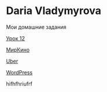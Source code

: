 

# Daria  Vladymyrova
Мои домашние задания

[Урок 12](https://daria221298.github.io/lesson_12/ "моя готовая домашняя работа")

[МирКино](https://daria221298.github.io/kinoostrov/ "Мой первый сайт по видео уроку")

[Uber](https://daria221298.github.io/Uber/ "Сайт по видео уроку")

[WordPress](https://daria221298.github.io/WordPress/ "Чистый HTML CSS")


hifhfhriufrf
